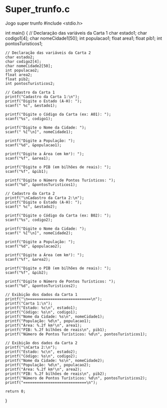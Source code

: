 # Super_trunfo.c
Jogo super trunfo 
#include <stdio.h>

int main() {
    // Declaração das variáveis da Carta 1
    char estado1;
    char codigo1[4];
    char nomeCidade1[50];
    int populacao1;
    float area1;
    float pib1;
    int pontosTuristicos1;

    // Declaração das variáveis da Carta 2
    char estado2;
    char codigo2[4];
    char nomeCidade2[50];
    int populacao2;
    float area2;
    float pib2;
    int pontosTuristicos2;

    // Cadastro da Carta 1
    printf("Cadastro da Carta 1:\n");
    printf("Digite o Estado (A-H): ");
    scanf(" %c", &estado1);

    printf("Digite o Código da Carta (ex: A01): ");
    scanf("%s", codigo1);

    printf("Digite o Nome da Cidade: ");
    scanf(" %[^\n]", nomeCidade1);

    printf("Digite a População: ");
    scanf("%d", &populacao1);

    printf("Digite a Área (em km²): ");
    scanf("%f", &area1);

    printf("Digite o PIB (em bilhões de reais): ");
    scanf("%f", &pib1);

    printf("Digite o Número de Pontos Turísticos: ");
    scanf("%d", &pontosTuristicos1);

    // Cadastro da Carta 2
    printf("\nCadastro da Carta 2:\n");
    printf("Digite o Estado (A-H): ");
    scanf(" %c", &estado2);

    printf("Digite o Código da Carta (ex: B02): ");
    scanf("%s", codigo2);

    printf("Digite o Nome da Cidade: ");
    scanf(" %[^\n]", nomeCidade2);

    printf("Digite a População: ");
    scanf("%d", &populacao2);

    printf("Digite a Área (em km²): ");
    scanf("%f", &area2);

    printf("Digite o PIB (em bilhões de reais): ");
    scanf("%f", &pib2);

    printf("Digite o Número de Pontos Turísticos: ");
    scanf("%d", &pontosTuristicos2);

    // Exibição dos dados da Carta 1
    printf("\n============================\n");
    printf("Carta 1:\n");
    printf("Estado: %c\n", estado1);
    printf("Código: %s\n", codigo1);
    printf("Nome da Cidade: %s\n", nomeCidade1);
    printf("População: %d\n", populacao1);
    printf("Área: %.2f km²\n", area1);
    printf("PIB: %.2f bilhões de reais\n", pib1);
    printf("Número de Pontos Turísticos: %d\n", pontosTuristicos1);

    // Exibição dos dados da Carta 2
    printf("\nCarta 2:\n");
    printf("Estado: %c\n", estado2);
    printf("Código: %s\n", codigo2);
    printf("Nome da Cidade: %s\n", nomeCidade2);
    printf("População: %d\n", populacao2);
    printf("Área: %.2f km²\n", area2);
    printf("PIB: %.2f bilhões de reais\n", pib2);
    printf("Número de Pontos Turísticos: %d\n", pontosTuristicos2);
    printf("============================\n");

    return 0;
}
